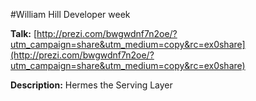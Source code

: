 #William Hill Developer week

**Talk:** [http://prezi.com/bwgwdnf7n2oe/?utm_campaign=share&utm_medium=copy&rc=ex0share](http://prezi.com/bwgwdnf7n2oe/?utm_campaign=share&utm_medium=copy&rc=ex0share)

**Description:** Hermes the Serving Layer
